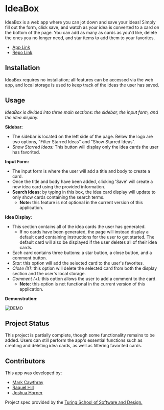 # IdeaBox

IdeaBox is a web app where you can jot down and save your ideas! Simply fill out the form, click save, and watch as your idea is converted to a card on the bottom of the page. You can add as many as cards as you'd like, delete the ones you no longer need, and star items to add them to your favorites.

- [App Link](https://mtcawthray.github.io/idea-box/)
- [Repo Link](https://github.com/MTCawthray/idea-box)


## Installation

IdeaBox requires no installation; all features can be accessed via the web app, and local storage is used to keep track of the ideas the user has saved.

## Usage

*IdeaBox is divided into three main sections: the sidebar, the input form, and the idea display.*

**Sidebar:**
- The sidebar is located on the left side of the page. Below the logo are two options, "Filter Starred Ideas" and "Show Starred Ideas".
- *Show Starred Ideas:* This button will display only the idea cards the user has favorited.

**Input Form:**
- The input form is where the user will add a title and body to create a card.
- Once the title and body have been added, clicking 'Save' will create a new idea card using the provided information.
- **Search ideas:** by typing in this box, the idea card display will update to only show cards containing the search terms.
  - **Note:** this feature is not optional in the current version of this application.

**Idea Display:**
- This section contains all of the idea cards the user has generated.
  - If no cards have been generated, the page will instead display a default card containing instructions for the user to get started. The default card will also be displayed if the user deletes all of their idea cards.
- Each card contains three buttons: a star button, a close button, and a comment button.
- *Star:* this option will add the selected card to the user's favorites.
- *Close (X):* this option will delete the selected card from both the display section and the user's local storage.
- *Comment (+):* this option allows the user to add a comment to the card.
  - **Note:** this option is not functional in the current version of this application.

**Demonstration:**

![DEMO](https://user-images.githubusercontent.com/81891209/121286254-cf1a6900-c89c-11eb-8106-9ba1d5162f0f.gif)


## Project Status

This project is partially complete, though some functionality remains to be added. Users can still perform the app's essential functions such as creating and deleting idea cards, as well as filtering favorited cards.

## Contributors

This app was developed by:
- [Mark Cawthray](https://github.com/MTCawthray)
- [Raquel Hill](https://github.com/Raquelhill)
- [Joshua Horner](https://github.com/jphorner)

Project spec provided by the [Turing School of Software and Design.](https://turing.edu/)
